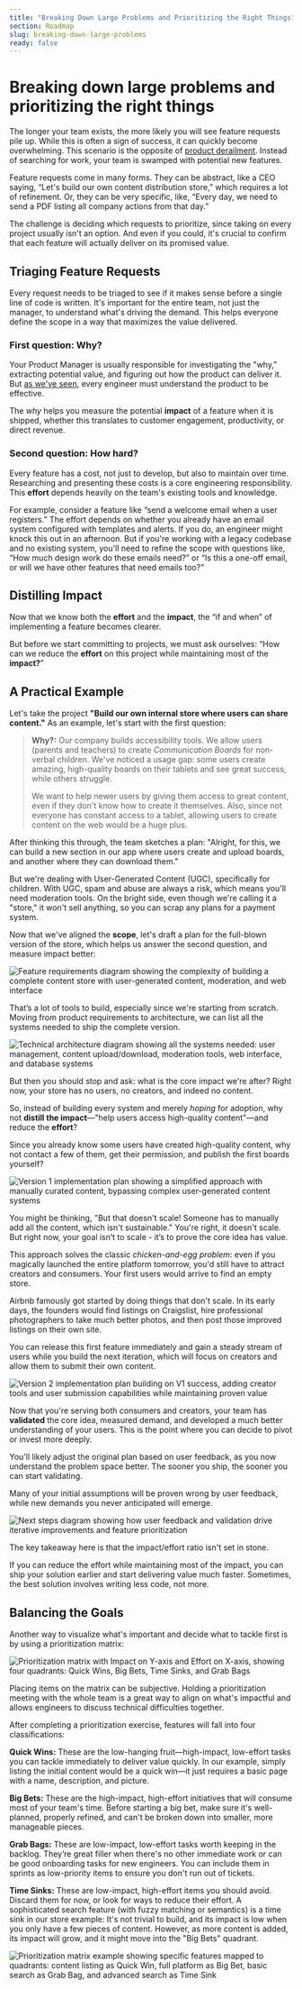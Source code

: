```yaml
---
title: "Breaking Down Large Problems and Prioritizing the Right Things"
section: Roadmap
slug: breaking-down-large-problems
ready: false
---
```


# Breaking down large problems and prioritizing the right things

The longer your team exists, the more likely you will see feature requests pile up. While this is often a sign of success, it can quickly become overwhelming. This scenario is the opposite of [product derailment](/chapters/8/avoiding-product-derailment). Instead of searching for work, your team is swamped with potential new features.

Feature requests come in many forms. They can be abstract, like a CEO saying, “Let's build our own content distribution store,” which requires a lot of refinement. Or, they can be very specific, like, “Every day, we need to send a PDF listing all company actions from that day.”

The challenge is deciding which requests to prioritize, since taking on every project usually isn't an option. And even if you could, it's crucial to confirm that each feature will actually deliver on its promised value.

## Triaging Feature Requests

Every request needs to be triaged to see if it makes sense before a single line of code is written. It's important for the entire team, not just the manager, to understand what's driving the demand. This helps everyone define the scope in a way that maximizes the value delivered.

### First question: Why?

Your Product Manager is usually responsible for investigating the "why," extracting potential value, and figuring out how the product can deliver it. But [as we've seen](/chapters/7/the-engineering-role-in-shaping-product), every engineer must understand the product to be effective.

The *why* helps you measure the potential **impact** of a feature when it is shipped, whether this translates to customer engagement, productivity, or direct revenue.

### Second question: How hard?

Every feature has a cost, not just to develop, but also to maintain over time. Researching and presenting these costs is a core engineering responsibility. This **effort** depends heavily on the team's existing tools and knowledge.

For example, consider a feature like “send a welcome email when a user registers.” The effort depends on whether you already have an email system configured with templates and alerts. If you do, an engineer might knock this out in an afternoon. But if you're working with a legacy codebase and no existing system, you'll need to refine the scope with questions like, “How much design work do these emails need?” or “Is this a one-off email, or will we have other features that need emails too?”

## Distilling Impact

Now that we know both the **effort** and the **impact**, the “if and when” of implementing a feature becomes clearer.

But before we start committing to projects, we must ask ourselves: “How can we reduce the **effort** on this project while maintaining most of the **impact?**”

## A Practical Example

Let's take the project **"Build our own internal store where users can share content."** As an example, let's start with the first question:

> **Why?:** Our company builds accessibility tools. We allow users (parents and teachers) to create *Communication Boards* for non-verbal children. We've noticed a usage gap: some users create amazing, high-quality boards on their tablets and see great success, while others struggle. 
> 
> We want to help newer users by giving them access to great content, even if they don't know how to create it themselves. Also, since not everyone has constant access to a tablet, allowing users to create content on the web would be a huge plus.

After thinking this through, the team sketches a plan: "Alright, for this, we can build a new section in our app where users create and upload boards, and another where they can download them."

But we're dealing with User-Generated Content (UGC), specifically for children. With UGC, spam and abuse are always a risk, which means you'll need moderation tools. On the bright side, even though we're calling it a "store," it won't sell anything, so you can scrap any plans for a payment system.

Now that we've aligned the **scope**, let's draft a plan for the full-blown version of the store, which helps us answer the second question, and measure impact better:

![Feature requirements diagram showing the complexity of building a complete content store with user-generated content, moderation, and web interface](/assets/chapters/chapter-12-problem.svg)

That’s a lot of tools to build, especially since we're starting from scratch. Moving from product requirements to architecture, we can list all the systems needed to ship the complete version.

![Technical architecture diagram showing all the systems needed: user management, content upload/download, moderation tools, web interface, and database systems](/assets/chapters/chapter-12-tools.svg)

But then you should stop and ask: what is the core impact we're after? Right now, your store has no users, no creators, and indeed no content. 

So, instead of building every system and merely *hoping* for adoption, why not **distill the impact**—"help users access high-quality content"—and reduce the **effort**?

Since you already know some users have created high-quality content, why not contact a few of them, get their permission, and publish the first boards yourself?

![Version 1 implementation plan showing a simplified approach with manually curated content, bypassing complex user-generated content systems](/assets/chapters/chapter-12-v1-plan.svg)

You might be thinking, "But that doesn't scale! Someone has to manually add all the content, which isn't sustainable." You're right, it doesn't scale. But right now, your goal isn’t to scale - it’s to prove the core idea has value.

This approach solves the classic *chicken-and-egg problem*: even if you magically launched the entire platform tomorrow, you'd still have to attract creators and consumers. Your first users would arrive to find an empty store.

Airbnb famously got started by doing things that don't scale. In its early days, the founders would find listings on Craigslist, hire professional photographers to take much better photos, and then post those improved listings on their own site.

You can release this first feature immediately and gain a steady stream of users while you build the next iteration, which will focus on creators and allow them to submit their own content.

![Version 2 implementation plan building on V1 success, adding creator tools and user submission capabilities while maintaining proven value](/assets/chapters/chapter-12-v2-plan.svg)

Now that you're serving both consumers and creators, your team has **validated** the core idea, measured demand, and developed a much better understanding of your users. This is the point where you can decide to pivot or invest more deeply. 

You'll likely adjust the original plan based on user feedback, as you now understand the problem space better. The sooner you ship, the sooner you can start validating. 

Many of your initial assumptions will be proven wrong by user feedback, while new demands you never anticipated will emerge.

![Next steps diagram showing how user feedback and validation drive iterative improvements and feature prioritization](/assets/chapters/chapter-12-next-steps.svg)

The key takeaway here is that the impact/effort ratio isn't set in stone. 

If you can reduce the effort while maintaining most of the impact, you can ship your solution earlier and start delivering value much faster. Sometimes, the best solution involves writing less code, not more.

## Balancing the Goals

Another way to visualize what's important and decide what to tackle first is by using a prioritization matrix:

![Prioritization matrix with Impact on Y-axis and Effort on X-axis, showing four quadrants: Quick Wins, Big Bets, Time Sinks, and Grab Bags](/assets/chapters/chapter-12-prio-matrix.svg)

Placing items on the matrix can be subjective. Holding a prioritization meeting with the whole team is a great way to align on what's impactful and allows engineers to discuss technical difficulties together.

After completing a prioritization exercise, features will fall into four classifications:

**Quick Wins:** These are the low-hanging fruit—high-impact, low-effort tasks you can tackle immediately to deliver value quickly. In our example, simply listing the initial content would be a quick win—it just requires a basic page with a name, description, and picture.

**Big Bets:** These are the high-impact, high-effort initiatives that will consume most of your team's time. Before starting a big bet, make sure it's well-planned, properly refined, and can't be broken down into smaller, more manageable pieces.

**Grab Bags:** These are low-impact, low-effort tasks worth keeping in the backlog. They’re great filler when there's no other immediate work or can be good onboarding tasks for new engineers. You can include them in sprints as low-priority items to ensure you don't run out of tickets.

**Time Sinks:** These are low-impact, high-effort items you should avoid. Discard them for now, or look for ways to reduce their effort. A sophisticated search feature (with fuzzy matching or semantics) is a time sink in our store example: It's not trivial to build, and its impact is low when you only have a few pieces of content. However, as more content is added, its impact will grow, and it might move into the "Big Bets" quadrant.

![Prioritization matrix example showing specific features mapped to quadrants: content listing as Quick Win, full platform as Big Bet, basic search as Grab Bag, and advanced search as Time Sink](/assets/chapters/chapter-12-prio-matrix-slice.svg)